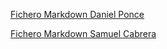 [Fichero Markdown Daniel Ponce](danielponce.md)

[Fichero Markdown Samuel Cabrera](samuelcabrera.mdmd)